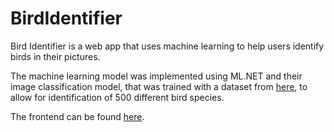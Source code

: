 # BirdIdentifier
Bird Identifier is a web app that uses machine learning to help users identify birds in their pictures. 

The machine learning model was implemented using ML.NET and their image classification model, that was trained with a dataset from [here](https://www.kaggle.com/datasets/gpiosenka/100-bird-species), to allow for identification of 500 different bird species.

The frontend can be found [here](https://github.com/adamgate/BirdIdentifier-Frontend).
